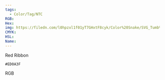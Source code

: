 ```yaml
---
tags:
  - Color/Tag/NTC
RGB:
Hex:
img: https://filedn.com/l0hpzxl1f01yT7GHxtF8cyk/Color%20Snake/SVG_Tumb%20Mass%20No%20Name/ED0A3F.svg
CMYK:
HSL:
Name:
---
```

Red Ribbon
```palette
#ED0A3F
```
RGB
